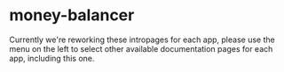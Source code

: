 # money-balancer

Currently we're reworking these intropages for each app, please use the menu on the left to select other available documentation pages for each app, including this one.
